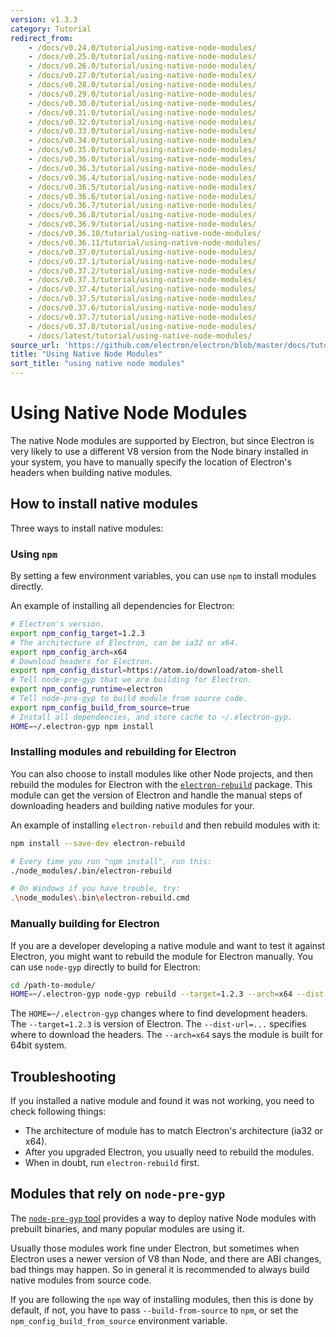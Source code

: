 ```yaml
---
version: v1.3.3
category: Tutorial
redirect_from:
    - /docs/v0.24.0/tutorial/using-native-node-modules/
    - /docs/v0.25.0/tutorial/using-native-node-modules/
    - /docs/v0.26.0/tutorial/using-native-node-modules/
    - /docs/v0.27.0/tutorial/using-native-node-modules/
    - /docs/v0.28.0/tutorial/using-native-node-modules/
    - /docs/v0.29.0/tutorial/using-native-node-modules/
    - /docs/v0.30.0/tutorial/using-native-node-modules/
    - /docs/v0.31.0/tutorial/using-native-node-modules/
    - /docs/v0.32.0/tutorial/using-native-node-modules/
    - /docs/v0.33.0/tutorial/using-native-node-modules/
    - /docs/v0.34.0/tutorial/using-native-node-modules/
    - /docs/v0.35.0/tutorial/using-native-node-modules/
    - /docs/v0.36.0/tutorial/using-native-node-modules/
    - /docs/v0.36.3/tutorial/using-native-node-modules/
    - /docs/v0.36.4/tutorial/using-native-node-modules/
    - /docs/v0.36.5/tutorial/using-native-node-modules/
    - /docs/v0.36.6/tutorial/using-native-node-modules/
    - /docs/v0.36.7/tutorial/using-native-node-modules/
    - /docs/v0.36.8/tutorial/using-native-node-modules/
    - /docs/v0.36.9/tutorial/using-native-node-modules/
    - /docs/v0.36.10/tutorial/using-native-node-modules/
    - /docs/v0.36.11/tutorial/using-native-node-modules/
    - /docs/v0.37.0/tutorial/using-native-node-modules/
    - /docs/v0.37.1/tutorial/using-native-node-modules/
    - /docs/v0.37.2/tutorial/using-native-node-modules/
    - /docs/v0.37.3/tutorial/using-native-node-modules/
    - /docs/v0.37.4/tutorial/using-native-node-modules/
    - /docs/v0.37.5/tutorial/using-native-node-modules/
    - /docs/v0.37.6/tutorial/using-native-node-modules/
    - /docs/v0.37.7/tutorial/using-native-node-modules/
    - /docs/v0.37.8/tutorial/using-native-node-modules/
    - /docs/latest/tutorial/using-native-node-modules/
source_url: 'https://github.com/electron/electron/blob/master/docs/tutorial/using-native-node-modules.md'
title: "Using Native Node Modules"
sort_title: "using native node modules"
---
```


# Using Native Node Modules

The native Node modules are supported by Electron, but since Electron is very
likely to use a different V8 version from the Node binary installed in your
system, you have to manually specify the location of Electron's headers when
building native modules.

## How to install native modules

Three ways to install native modules:

### Using `npm`

By setting a few environment variables, you can use `npm` to install modules
directly.

An example of installing all dependencies for Electron:

```bash
# Electron's version.
export npm_config_target=1.2.3
# The architecture of Electron, can be ia32 or x64.
export npm_config_arch=x64
# Download headers for Electron.
export npm_config_disturl=https://atom.io/download/atom-shell
# Tell node-pre-gyp that we are building for Electron.
export npm_config_runtime=electron
# Tell node-pre-gyp to build module from source code.
export npm_config_build_from_source=true
# Install all dependencies, and store cache to ~/.electron-gyp.
HOME=~/.electron-gyp npm install
```

### Installing modules and rebuilding for Electron

You can also choose to install modules like other Node projects, and then
rebuild the modules for Electron with the [`electron-rebuild`][electron-rebuild]
package. This module can get the version of Electron and handle the manual steps
of downloading headers and building native modules for your.

An example of installing `electron-rebuild` and then rebuild modules with it:

```bash
npm install --save-dev electron-rebuild

# Every time you run "npm install", run this:
./node_modules/.bin/electron-rebuild

# On Windows if you have trouble, try:
.\node_modules\.bin\electron-rebuild.cmd
```

### Manually building for Electron

If you are a developer developing a native module and want to test it against
Electron, you might want to rebuild the module for Electron manually. You can
use `node-gyp` directly to build for Electron:

```bash
cd /path-to-module/
HOME=~/.electron-gyp node-gyp rebuild --target=1.2.3 --arch=x64 --dist-url=https://atom.io/download/atom-shell
```

The `HOME=~/.electron-gyp` changes where to find development headers. The
`--target=1.2.3` is version of Electron. The `--dist-url=...` specifies
where to download the headers. The `--arch=x64` says the module is built for
64bit system.

## Troubleshooting

If you installed a native module and found it was not working, you need to check
following things:

* The architecture of module has to match Electron's architecture (ia32 or x64).
* After you upgraded Electron, you usually need to rebuild the modules.
* When in doubt, run `electron-rebuild` first.

## Modules that rely on `node-pre-gyp`

The [`node-pre-gyp` tool][node-pre-gyp] provides a way to deploy native Node
modules with prebuilt binaries, and many popular modules are using it.

Usually those modules work fine under Electron, but sometimes when Electron uses
a newer version of V8 than Node, and there are ABI changes, bad things may
happen. So in general it is recommended to always build native modules from
source code.

If you are following the `npm` way of installing modules, then this is done
by default, if not, you have to pass `--build-from-source` to `npm`, or set the
`npm_config_build_from_source` environment variable.

[electron-rebuild]: https://github.com/paulcbetts/electron-rebuild
[node-pre-gyp]: https://github.com/mapbox/node-pre-gyp
